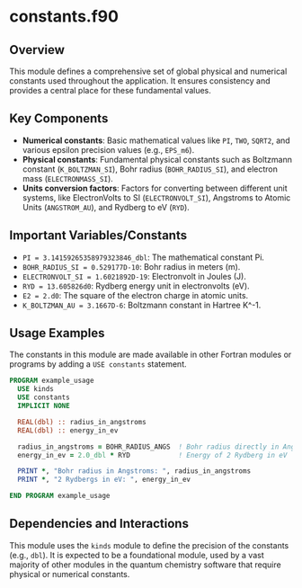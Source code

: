 # constants.f90

## Overview
This module defines a comprehensive set of global physical and numerical constants used throughout the application. It ensures consistency and provides a central place for these fundamental values.

## Key Components
- **Numerical constants**: Basic mathematical values like `PI`, `TWO`, `SQRT2`, and various epsilon precision values (e.g., `EPS_m6`).
- **Physical constants**: Fundamental physical constants such as Boltzmann constant (`K_BOLTZMAN_SI`), Bohr radius (`BOHR_RADIUS_SI`), and electron mass (`ELECTRONMASS_SI`).
- **Units conversion factors**: Factors for converting between different unit systems, like ElectronVolts to SI (`ELECTRONVOLT_SI`), Angstroms to Atomic Units (`ANGSTROM_AU`), and Rydberg to eV (`RYD`).

## Important Variables/Constants
- `PI = 3.14159265358979323846_dbl`: The mathematical constant Pi.
- `BOHR_RADIUS_SI = 0.529177D-10`: Bohr radius in meters (m).
- `ELECTRONVOLT_SI = 1.6021892D-19`: Electronvolt in Joules (J).
- `RYD = 13.605826d0`: Rydberg energy unit in electronvolts (eV).
- `E2 = 2.d0`: The square of the electron charge in atomic units.
- `K_BOLTZMAN_AU = 3.1667D-6`: Boltzmann constant in Hartree K^-1.

## Usage Examples
The constants in this module are made available in other Fortran modules or programs by adding a `USE constants` statement.

```fortran
PROGRAM example_usage
  USE kinds
  USE constants
  IMPLICIT NONE

  REAL(dbl) :: radius_in_angstroms
  REAL(dbl) :: energy_in_ev

  radius_in_angstroms = BOHR_RADIUS_ANGS  ! Bohr radius directly in Angstroms
  energy_in_ev = 2.0_dbl * RYD            ! Energy of 2 Rydberg in eV

  PRINT *, "Bohr radius in Angstroms: ", radius_in_angstroms
  PRINT *, "2 Rydbergs in eV: ", energy_in_ev

END PROGRAM example_usage
```

## Dependencies and Interactions
This module uses the `kinds` module to define the precision of the constants (e.g., `dbl`). It is expected to be a foundational module, used by a vast majority of other modules in the quantum chemistry software that require physical or numerical constants.
